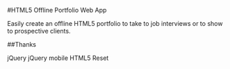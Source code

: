 #HTML5 Offline Portfolio Web App

Easily create an offline HTML5 portfolio to take to job interviews or to show to prospective clients.



##Thanks

jQuery
jQuery mobile
HTML5 Reset